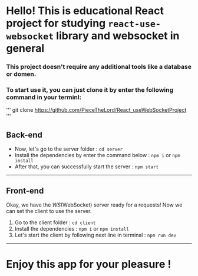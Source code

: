 # Hello! This is educational React project for studying `react-use-websocket` library and websocket in general

### This project doesn't require any additional tools like a database or domen.
### To start use it, you can just clone it by enter the following command in your terminl:

'''
git clone https://github.com/PieceTheLord/React_useWebSocketProject
'''

## Back-end 
- Now, let's go to the server folder : 
`cd server`
- Install the dependencies by enter the command below :
`npm i` or `npm install`
- After that, you can successfully start the server :
`npm start`

---

## Front-end
Okay, we have the _*WS*_(WebSocket) server ready for a requests!
Now we can set the client to use the server.

1. Go to the client folder :
`cd client`
2. Install the dependencies :
`npm i` or `npm install`
3. Let's start the client by following next line in terminal :
`npm run dev`

---

# Enjoy this app for your pleasure !
